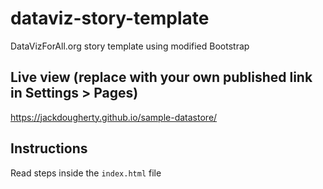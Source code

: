 # dataviz-story-template
DataVizForAll.org story template using modified Bootstrap

## Live view (replace with your own published link in Settings > Pages)
https://jackdougherty.github.io/sample-datastore/

## Instructions
Read steps inside the `index.html` file
